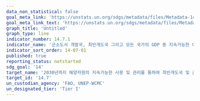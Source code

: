 ```yaml
---
data_non_statistical: false
goal_meta_link: 'https://unstats.un.org/sdgs/metadata/files/Metadata-14-07-01.pdf'
goal_meta_link_text: 'https://unstats.un.org/sdgs/metadata/files/Metadata-14-07-01.pdf'
graph_title: 'Untitled'
graph_type: line
indicator_number: 14.7.1
indicator_name: '군소도서 개발국, 최빈개도국 그리고 모든 국가의 GDP 중 지속가능한 어업 비율'
indicator_sort_order: 14-07-01
published: true
reporting_status: notstarted
sdg_goal: '14'
target_name: '2030년까지 해양자원의 지속가능한 사용 및 관리를 통하여 최빈개도국 및 군소도서 개발국의 경제적 이익 증가'
target_id: '14.7'
un_custodian_agency: 'FAO, UNEP-WCMC'
un_designated_tier: 'Tier I'
---
```

